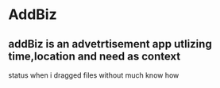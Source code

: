 AddBiz
======
addBiz is an advetrtisement app utlizing time,location and need as context
-------
status when i dragged files without much know how
